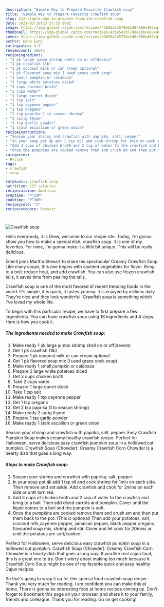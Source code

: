 ```yaml
---
description: "Simple Way to Prepare Favorite Crawfish soup"
title: "Simple Way to Prepare Favorite Crawfish soup"
slug: 212-simple-way-to-prepare-favorite-crawfish-soup
date: 2021-03-29T23:57:53.966Z
image: https://img-global.cpcdn.com/recipes/43b95a2b5798e1d0/680x482cq70/crawfish-soup-recipe-main-photo.jpg
thumbnail: https://img-global.cpcdn.com/recipes/43b95a2b5798e1d0/680x482cq70/crawfish-soup-recipe-main-photo.jpg
cover: https://img-global.cpcdn.com/recipes/43b95a2b5798e1d0/680x482cq70/crawfish-soup-recipe-main-photo.jpg
author: Edna Long
ratingvalue: 4.9
reviewcount: 19545
recipeingredient:
- "1 pk large jumbo shrimp shell on or offdevein"
- "1 pk crawfish 1lb"
- "1 pk coconut milk or can cream optional"
- "1 pk flavored soup mix I used grace cock soup"
- "1 small pumpkin or calabaza"
- "3 large white potatoes diced"
- "3 cups chicken broth"
- "2 cups water"
- "1 large carrot diced"
- "1 tsp salt"
- "1 tsp cayenne pepper"
- "1 tsp oregano"
- "2 tsp paprika 1 to season shrimp"
- "2 sprig thyme"
- "1 tsp garlic powder"
- "1 stalk escallion or green onion"
recipeinstructions:
- "Season your shrimp and crawfish with paprika, salt, pepper"
- "In your soup pot 😀 add 1 tsp oil and cook shrimp for 1min on each side. Then remove and set aside. Add crawfish and cook for 2mins on each side or until turn red."
- "Add 3 cups of chicken broth and 2 cup of water to the crawfish and bring to a boil. Then add diced carrots and pumpkin. Cover until the liquid comes to a boil and the pumpkin is soft."
- "Once the pumpkins are cooked remove them and crush em and then put them back to the pot. (This is optional) Then add your potatoes, salt, coconut milk,cayenne pepper, jamaican pepper, black pepper,oregano, flavoured soup mix, shrimp and stir. Cover and let cook for 20mins or until the potatoes are soft/cooked."
categories:
- Recipe
tags:
- crawfish
- soup

katakunci: crawfish soup 
nutrition: 127 calories
recipecuisine: American
preptime: "PT22M"
cooktime: "PT36M"
recipeyield: "2"
recipecategory: Dessert

---
```



![Crawfish soup](https://img-global.cpcdn.com/recipes/43b95a2b5798e1d0/680x482cq70/crawfish-soup-recipe-main-photo.jpg)

Hello everybody, it is Drew, welcome to our recipe site. Today, I'm gonna show you how to make a special dish, crawfish soup. It is one of my favorites. For mine, I'm gonna make it a little bit unique. This will be really delicious.

Emeril joins Martha Stewart to share his spectacular Creamy Crawfish Soup. Like many soups, this one begins with sautéed vegetables for flavor. Bring to a boil; reduce heat, and add crawfish. You can also use frozen crawfish tails, it saves time from peeling the tails.

Crawfish soup is one of the most favored of recent trending foods in the world. It's simple, it is quick, it tastes yummy. It is enjoyed by millions daily. They're nice and they look wonderful. Crawfish soup is something which I've loved my whole life.


To begin with this particular recipe, we have to first prepare a few ingredients. You can have crawfish soup using 16 ingredients and 4 steps. Here is how you cook it.

<!--inarticleads1-->

##### The ingredients needed to make Crawfish soup:

1. Make ready 1 pk large jumbo shrimp shell on or off(devein)
1. Get 1 pk crawfish (1lb)
1. Prepare 1 pk coconut milk or can cream optional
1. Get 1 pk flavored soup mix (I used grace cock soup)
1. Make ready 1 small pumpkin or calabaza
1. Prepare 3 large white potatoes diced
1. Get 3 cups chicken broth
1. Take 2 cups water
1. Prepare 1 large carrot diced
1. Take 1 tsp salt
1. Make ready 1 tsp cayenne pepper
1. Get 1 tsp oregano
1. Get 2 tsp paprika (1 to season shrimp)
1. Make ready 2 sprig thyme
1. Prepare 1 tsp garlic powder
1. Make ready 1 stalk escallion or green onion


Season your shrimp and crawfish with paprika, salt, pepper. Easy Crawfish Pumpkin Soup makes creamy healthy crawfish recipe. Perfect for Halloween, serve delicious easy crawfish pumpkin soup in a hollowed out pumpkin. Crawfish Soup (Chowder): Creamy Crawfish Corn Chowder is a hearty dish that goes a long way. 

<!--inarticleads2-->

##### Steps to make Crawfish soup:

1. Season your shrimp and crawfish with paprika, salt, pepper
1. In your soup pot 😀 add 1 tsp oil and cook shrimp for 1min on each side. Then remove and set aside. Add crawfish and cook for 2mins on each side or until turn red.
1. Add 3 cups of chicken broth and 2 cup of water to the crawfish and bring to a boil. Then add diced carrots and pumpkin. Cover until the liquid comes to a boil and the pumpkin is soft.
1. Once the pumpkins are cooked remove them and crush em and then put them back to the pot. (This is optional) Then add your potatoes, salt, coconut milk,cayenne pepper, jamaican pepper, black pepper,oregano, flavoured soup mix, shrimp and stir. Cover and let cook for 20mins or until the potatoes are soft/cooked.


Perfect for Halloween, serve delicious easy crawfish pumpkin soup in a hollowed out pumpkin. Crawfish Soup (Chowder): Creamy Crawfish Corn Chowder is a hearty dish that goes a long way. If you like real cajun food, this is a great one to try. Don&#39;t worry about making too much because it. Crawfish Corn Soup might be one of my favorite quick and easy healthy Cajun recipes. 

So that's going to wrap it up for this special food crawfish soup recipe. Thank you very much for reading. I am confident you can make this at home. There is gonna be interesting food at home recipes coming up. Don't forget to bookmark this page on your browser, and share it to your family, friends and colleague. Thank you for reading. Go on get cooking!
